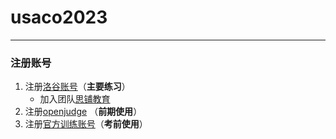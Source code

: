 # usaco2023
---
### 注册账号
1. 注册[洛谷账号](https://www.luogu.com.cn/)（**主要练习**）
   - 加入团队[思铺教育](https://www.luogu.com.cn/team/36943)
2. 注册[openjudge](http://noi.openjudge.cn/) （**前期使用**）
3. 注册[官方训练账号](https://train.usaco.org/)（**考前使用**）

